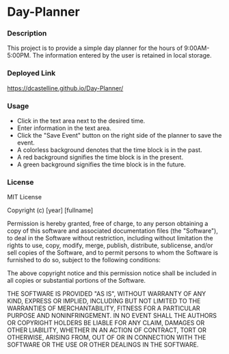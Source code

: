# Day-Planner

### **Description**

This project is to provide a simple day planner for the hours of 9:00AM-5:00PM.  The information entered by the user is retained in local storage.

### **Deployed Link**

https://dcastelline.github.io/Day-Planner/

### **Usage**

- Click in the text area next to the desired time.
- Enter information in the text area.
- Click the "Save Event" button on the right side of the planner to save the event.
- A colorless background denotes that the time block is in the past.
- A red background signifies the time block is in the present.
- A green background signifies the time block is in the future.

### **License**

MIT License

Copyright (c) [year] [fullname]

Permission is hereby granted, free of charge, to any person obtaining a copy
of this software and associated documentation files (the "Software"), to deal
in the Software without restriction, including without limitation the rights
to use, copy, modify, merge, publish, distribute, sublicense, and/or sell
copies of the Software, and to permit persons to whom the Software is
furnished to do so, subject to the following conditions:

The above copyright notice and this permission notice shall be included in all
copies or substantial portions of the Software.

THE SOFTWARE IS PROVIDED "AS IS", WITHOUT WARRANTY OF ANY KIND, EXPRESS OR
IMPLIED, INCLUDING BUT NOT LIMITED TO THE WARRANTIES OF MERCHANTABILITY,
FITNESS FOR A PARTICULAR PURPOSE AND NONINFRINGEMENT. IN NO EVENT SHALL THE
AUTHORS OR COPYRIGHT HOLDERS BE LIABLE FOR ANY CLAIM, DAMAGES OR OTHER
LIABILITY, WHETHER IN AN ACTION OF CONTRACT, TORT OR OTHERWISE, ARISING FROM,
OUT OF OR IN CONNECTION WITH THE SOFTWARE OR THE USE OR OTHER DEALINGS IN THE
SOFTWARE.
